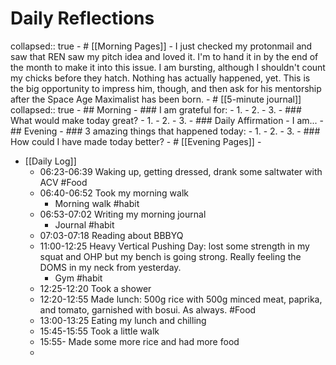 # Daily Reflections
collapsed:: true
	- # [[Morning Pages]]
		- I just checked my protonmail and saw that REN saw my pitch idea and loved it. I'm to hand it in by the end of the month to make it into this issue. I am bursting, although I shouldn't count my chicks before they hatch. Nothing has actually happened, yet. This is the big opportunity to impress him, though, and then ask for his mentorship after the Space Age Maximalist has been born.
	- # [[5-minute journal]]
	  collapsed:: true
		- ## Morning
			- ### I am grateful for:
				- 1.
				- 2.
				- 3.
			- ### What would make today great?
				- 1.
				- 2.
				- 3.
			- ### Daily Affirmation - I am...
		- ## Evening
			- ### 3 amazing things that happened today:
				- 1.
				- 2.
				- 3.
			- ### How could I have made today better?
	- # [[Evening Pages]]
		-
- [[Daily Log]]
	- 06:23-06:39 Waking up, getting dressed, drank some saltwater with ACV #Food
	- 06:40-06:52 Took my morning walk
		- Morning walk #habit
	- 06:53-07:02 Writing my morning journal
		- Journal #habit
	- 07:03-07:18 Reading about BBBYQ
	- 11:00-12:25 Heavy Vertical Pushing Day: lost some strength in my squat and OHP but my bench is going strong. Really feeling the DOMS in my neck from yesterday.
		- Gym #habit
	- 12:25-12:20 Took a shower
	- 12:20-12:55 Made lunch: 500g rice with 500g minced meat, paprika, and tomato, garnished with bosui. As always. #Food
	- 13:00-13:25 Eating my lunch and chilling
	- 15:45-15:55 Took a little walk
	- 15:55- Made some more rice and had more food
	-